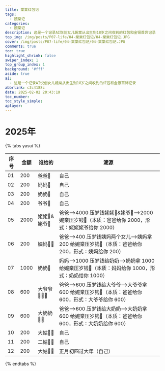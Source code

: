 ```yaml
---
title: 棠棠红包记
tags:
  - 婉棠记
categories:
  - 婉棠记
description: 这是一个记录AI悦创女儿婉棠从出生到18岁之间收到的红包和金银首饰记录
top_img: /img/posts/P07-life/04-棠棠红包记/04-棠棠红包记.JPG
cover: /img/posts/P07-life/04-棠棠红包记/04-棠棠红包记.JPG
comments: true
toc: true
highlight_shrink: false
swiper_index: 1
top_group_index: 1
background: '#fff'
aside: true
ai:
  - 这是一个记录AI悦创女儿婉棠从出生到18岁之间收到的红包和金银首饰记录
abbrlink: c3c4188c
date: 2025-02-02 20:43:10
toc_number:
toc_style_simple:
aplayer:
---
```


# 2025年

{% tabs yasui %}

<!-- tab 1. 压岁钱 -->

| 序号 | 金额 | 谁给的      | 溯源                                                         |
| ---- | ---- | ----------- | ------------------------------------------------------------ |
| 01   | 200  | 爸爸👨       | 自己                                                         |
| 02   | 200  | 妈妈👩       | 自己                                                         |
| 03   | 200  | 奶奶👵       | 自己                                                         |
| 04   | 200  | 爷爷👴       | 自己                                                         |
| 05   | 2000 | 姥姥👵&姥爷👴 | 爸爸——>4000 压岁钱姥姥👵&姥爷👴——>2000 婉棠压岁钱🧧（本质：爸爸给你 2000，形式：姥姥姥爷给你 2000） |
| 06   | 200  | 姨妈🤵‍♀️      | 爸爸——>400 压岁钱姨妈两个女儿——>姨妈拿 200 给婉棠压岁钱🧧（本质：爸爸给你 200，形式：姨妈给你 200） |
| 07   | 1000 | 奶奶👵       | 妈妈——>1000 压岁钱给奶奶——>奶奶拿 1000 给婉棠压岁钱🧧（本质：妈妈给你 1000，形式：奶奶给你 1000） |
| 08   | 600  | 大爷爷👨🏼‍🦳   | 爸爸——>600 压岁钱给大爷爷——>大爷爷拿 600 给婉棠压岁钱🧧（本质：爸爸给你 600，形式：大爷爷给你 600） |
| 09   | 600  | 大奶奶👵🏼    | 爸爸——>600 压岁钱给大奶奶——>大奶奶拿 600 给婉棠压岁钱🧧（本质：爸爸给你 600，形式：大奶奶给你 600） |
| 10   | 200  | 大姑👩🏼      | 自己                                                         |
| 11   | 200  | 二姑👩‍🦰      | 自己                                                         |
| 12   | 200  | 大姑👩🏼      | 正月初四过大年（自己）                                       |



<!-- endtab -->

{% endtabs %}